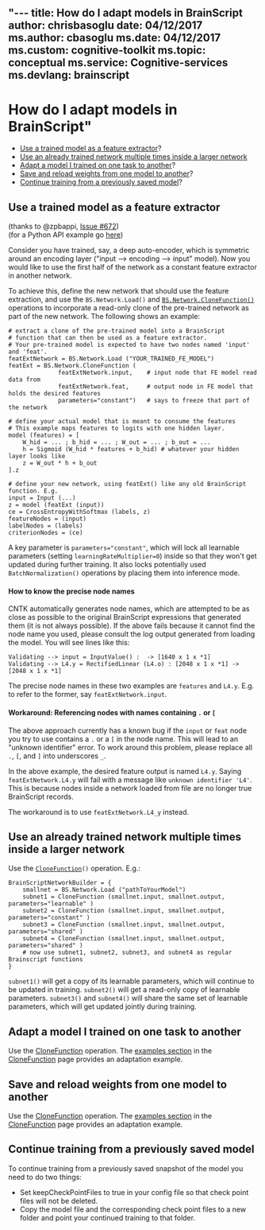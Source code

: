 "---
title:   How do I adapt models in BrainScript
author:    chrisbasoglu
date:    04/12/2017
ms.author:   cbasoglu
ms.date:   04/12/2017
ms.custom:   cognitive-toolkit
ms.topic:   conceptual
ms.service:  Cognitive-services
ms.devlang:   brainscript
---

# How do I adapt models in BrainScript"

* [Use a trained model as a feature extractor](#use-a-trained-model-as-a-feature-extractor)? 
* [Use an already trained network multiple times inside a larger network](#use-an-already-trained-network-multiple-times-inside-a-larger-network)
* [Adapt a model I trained on one task to another](#adapt-a-model-i-trained-on-one-task-to-another)?
* [Save and reload weights from one model to another](#save-and-reload-weights-from-one-model-to-another)?
* [Continue training from a previously saved model](#continue-training-from-a-previously-saved-model)? 

## Use a trained model as a feature extractor

(thanks to @zpbappi, [Issue #672](https://github.com/Microsoft/CNTK/issues/672))
<br>(for a Python API example go [here](https://github.com/Microsoft/CNTK/tree/master/Examples/Image/FeatureExtraction))

Consider you have trained, say, a deep auto-encoder, which is symmetric around an encoding layer ("input --> encoding --> input" model). Now you would like to use the first half of the network as a constant feature extractor in another network.

To achieve this, define the new network that should use the feature extraction, and use the `BS.Network.Load()` and [`BS.Network.CloneFunction()`](./BS-CloneFunction) operations to incorporate a read-only clone of the pre-trained network as part of the new network. The following shows an example:

    # extract a clone of the pre-trained model into a BrainScript
    # function that can then be used as a feature extractor.
    # Your pre-trained model is expected to have two nodes named 'input' and 'feat'.
    featExtNetwork = BS.Network.Load ("YOUR_TRAINED_FE_MODEL")
    featExt = BS.Network.CloneFunction (
                  featExtNetwork.input,    # input node that FE model read data from
                  featExtNetwork.feat,     # output node in FE model that holds the desired features
                  parameters="constant")   # says to freeze that part of the network

    # define your actual model that is meant to consume the features
    # This example maps features to logits with one hidden layer.
    model (features) = [
        W_hid = ... ; b_hid = ... ; W_out = ... ; b_out = ...
        h = Sigmoid (W_hid * features + b_hid) # whatever your hidden layer looks like
        z = W_out * h + b_out
    ].z

    # define your new network, using featExt() like any old BrainScript function. E.g.
    input = Input (...)
    z = model (featExt (input))
    ce = CrossEntropyWithSoftmax (labels, z)
    featureNodes = (input)
    labelNodes = (labels)
    criterionNodes = (ce)

A key parameter is `parameters="constant"`, which will lock all learnable parameters (setting `learningRateMultiplier=0`) inside so that they won't get updated during further training. It also locks potentially used `BatchNormalization()` operations by placing them into inference mode.

#### How to know the precise node names

CNTK automatically generates node names, which are attempted to be as close as possible to the original BrainScript expressions that generated them (it is not always possible). If the above fails because it cannot find the node name you used, please consult the log output generated from loading the model. You will see lines like this:

    Validating --> input = InputValue() :  -> [1640 x 1 x *1]
    Validating --> L4.y = RectifiedLinear (L4.o) : [2048 x 1 x *1] -> [2048 x 1 x *1]

The precise node names in these two examples are `features` and `L4.y`. E.g. to refer to the former, say `featExtNetwork.input`.

#### Workaround: Referencing nodes with names containing `.` or `[`

The above approach currently has a known bug if the `input` or `feat` node you try to use contains a `.` or a `[` in the node name. This will lead to an "unknown identifier" error. To work around this problem, please replace all `.`, `[`, and `]` into underscores `_`.

In the above example, the desired feature output is named `L4.y`. Saying `featExtNetwork.L4.y` will fail with a message like `unknown identifier 'L4'`. This is because nodes inside a network loaded from file are no longer true BrainScript records.

The workaround is to use `featExtNetwork.L4_y` instead.

## Use an already trained network multiple times inside a larger network

Use the [`CloneFunction`](./CloneFunction)`()` operation. E.g.:

    BrainScriptNetworkBuilder = {
        smallnet = BS.Network.Load ("pathToYourModel")
        subnet1 = CloneFunction (smallnet.input, smallnet.output, parameters="learnable" )
        subnet2 = CloneFunction (smallnet.input, smallnet.output, parameters="constant" )
        subnet3 = CloneFunction (smallnet.input, smallnet.output, parameters="shared" )
        subnet4 = CloneFunction (smallnet.input, smallnet.output, parameters="shared" )
        # now use subnet1, subnet2, subnet3, and subnet4 as regular Brainscript functions
    }

`subnet1()` will get a copy of its learnable parameters, which will continue to be updated in training.
`subnet2()` will get a read-only copy of learnable parameters.
`subnet3()` and `subnet4()` will share the same set of learnable parameters, which will get updated jointly during training.

## Adapt a model I trained on one task to another

Use the [CloneFunction](/en-us/cognitive-toolkit/CloneFunction.md) operation. The [examples section](./CloneFunction#examples) in the [CloneFunction](/en-us/cognitive-toolkit/CloneFunction.md) page provides an adaptation example.

## Save and reload weights from one model to another

Use the [CloneFunction](/en-us/cognitive-toolkit/CloneFunction.md) operation. The [examples section](./CloneFunction#examples) in the [CloneFunction](/en-us/cognitive-toolkit/CloneFunction.md) page provides an adaptation example.

## Continue training from a previously saved model

To continue training from a previously saved snapshot of the model you need to do two things:
* Set keepCheckPointFiles to true in your config file so that check point files will not be deleted.
* Copy the model file and the corresponding check point files to a new folder and point your continued training to that folder.
